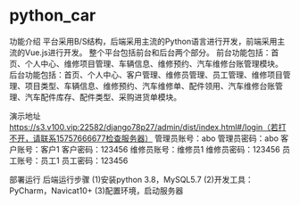 # python_car
功能介绍
平台采用B/S结构，后端采用主流的Python语言进行开发，前端采用主流的Vue.js进行开发。
整个平台包括前台和后台两个部分。
前台功能包括：首页、个人中心、维修项目管理、车辆信息、维修预约、汽车维修台账管理模块。
后台功能包括：首页、个人中心、客户管理、维修员管理、员工管理、维修项目管理、项目类型、车辆信息、维修预约、汽车维修单、配件领用、汽车维修台账管理、汽车配件库存、配件类型、采购进货单模块。

演示地址
https://s3.v100.vip:22582/django78p27/admin/dist/index.html#/login（若打不开，请联系15757666677检查服务器）
管理员账号：abo
管理员密码：abo
客户账号：客户1
客户密码：123456
维修员账号：维修员1
维修员密码：123456
员工账号：员工1
员工密码：123456

部署运行
后端运行步骤
(1)安装python 3.8，MySQL5.7
(2)开发工具：PyCharm，Navicat10+
(3)配置环境，启动服务器

